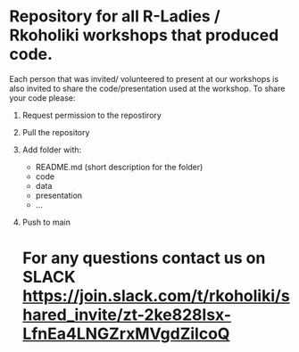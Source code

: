 # Repository for all R-Ladies / Rkoholiki workshops that produced code. 

Each person that was invited/ volunteered to present at our workshops is also invited to share the code/presentation used at the workshop. 
To share your code please: 
1. Request permission to the repostirory
2. Pull the repository
3. Add folder with:
     - README.md (short description for the folder)
     - code
     - data
     - presentation 
     - ...
4. Push to main

   # For any questions contact us on SLACK https://join.slack.com/t/rkoholiki/shared_invite/zt-2ke828lsx-LfnEa4LNGZrxMVgdZilcoQ
   



